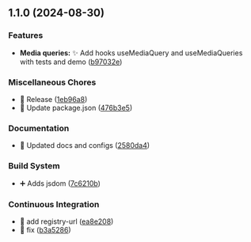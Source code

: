 

## 1.1.0 (2024-08-30)


### Features

* **Media queries:** :sparkles: Add hooks useMediaQuery and useMediaQueries with tests and demo ([b97032e](https://github.com/AlejandroRM-DEV/mx-hooks/commit/b97032e0672623fed5ce102293f41a12990d4493))


### Miscellaneous Chores

* :bookmark: Release ([1eb96a8](https://github.com/AlejandroRM-DEV/mx-hooks/commit/1eb96a89262fb0c85f59b30dfea333174115749e))
* :rocket: Update package.json ([476b3e5](https://github.com/AlejandroRM-DEV/mx-hooks/commit/476b3e5e705a4c884d46b32abc069aef84dfecff))


### Documentation

* :memo: Updated docs and configs ([2580da4](https://github.com/AlejandroRM-DEV/mx-hooks/commit/2580da432d75f015a36de54182cf6b379c76c4df))


### Build System

* :heavy_plus_sign: Adds jsdom ([7c6210b](https://github.com/AlejandroRM-DEV/mx-hooks/commit/7c6210bf1214c99bcef35fd4e7db6808bda42f17))


### Continuous Integration

* :green_heart: add registry-url ([ea8e208](https://github.com/AlejandroRM-DEV/mx-hooks/commit/ea8e2087d9e6539e0d6cf6f0a93cb785bec7f95d))
* :green_heart: fix ([b3a5286](https://github.com/AlejandroRM-DEV/mx-hooks/commit/b3a528694841f993ed8674846a979e440f5121d5))
